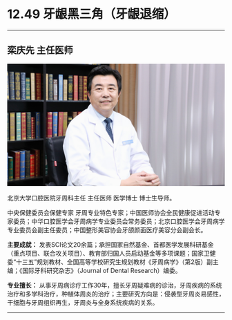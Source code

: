 # 12.49 牙龈黑三角（牙龈退缩）

---

## 栾庆先 主任医师

![1683768301877](image/c12_049/1683768301877.png)

北京大学口腔医院牙周科主任 主任医师 医学博士 博士生导师。

中央保健委员会保健专家 牙周专业特色专家；中国医师协会全民健康促进活动专家委员；中华口腔医学会牙周病学专业委员会常务委员；北京口腔医学会牙周病学专业委员会副主任委员；中国整形美容协会牙颌颜面医疗美容分会副会长。


**主要成就：** 发表SCI论文20余篇；承担国家自然基金、首都医学发展科研基金（重点项目、联合攻关项目）、教育部归国人员启动基金等多项课题；国家卫健委“十三五”规划教材、全国高等学校研究生规划教材《牙周病学》（第2版）副主编；《国际牙科研究杂志》（Journal of Dental Research）编委。


**专业擅长：** 从事牙周病诊疗工作30年，擅长牙周疑难病的诊治，牙周疾病的系统治疗和多学科治疗，种植体周炎的治疗；主要研究方向是：侵袭型牙周炎易感性，干细胞与牙周组织再生，牙周炎与全身系统疾病的关系。

---
